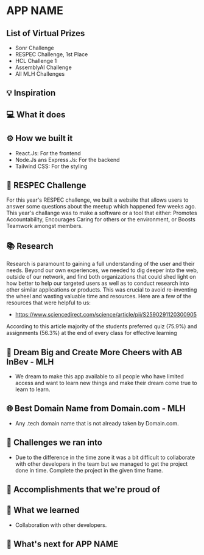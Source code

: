 # APP NAME

## List of Virtual Prizes

- Sonr Challenge
- RESPEC Challenge, 1st Place
- HCL Challenge 1
- AssemblyAI Challenge
- All MLH Challenges

## 💡 Inspiration

## 💻 What it does

## ⚙️ How we built it

- React.Js: For the frontend
- Node.Js ans Express.Js: For the backend
- Tailwind CSS: For the styling

## 💼 RESPEC Challenge

For this year's RESPEC challenge, we built a website that allows users to answer some questions about the meetup which happened few weeks ago. This year's challange was to make a software or a tool that either: Promotes Accountability, Encourages Caring for others or the environment, or Boosts Teamwork amongst members.

## 📚 Research

Research is paramount to gaining a full understanding of the user and their needs. Beyond our own experiences, we needed to dig deeper into the web, outside of our network, and find both organizations that could shed light on how better to help our targeted users as well as to conduct research into other similar applications or products. This was crucial to avoid re-inventing the wheel and wasting valuable time and resources. Here are a few of the resources that were helpful to us:

- https://www.sciencedirect.com/science/article/pii/S2590291120300905

According to this article majority of the students preferred quiz (75.9%) and assignments (56.3%) at the end of every class for effective learning

<!--
## 🔐 Best Blockchain Project Using Hedera

We are using Hedera’s testnet to make a make a decentralized **What we are using it for** . Hedera is a decentralized public network that utilizes the Hashgraph consensus algorithm to overcome the traditional limitations of blockchain and allow one to create the next era of fast, fair, and secure applications.

-->

## 🍻 Dream Big and Create More Cheers with AB InBev - MLH

- We dream to make this app available to all people who have limited access and want to learn new things and make their dream come true to learn to learn.

## 🌐 Best Domain Name from Domain.com - MLH

- Any .tech domain name that is not already taken by Domain.com.

## 🧠 Challenges we ran into

- Due to the difference in the time zone it was a bit difficult to collaborate with other developers in the team but we managed to get the project done in time. Complete the project in the given time frame.

## 🏅 Accomplishments that we're proud of

## 📖 What we learned

- Collaboration with other developers.

## 🚀 What's next for APP NAME
